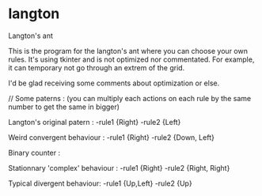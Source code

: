 # langton
Langton's ant

This is the program for the langton's ant where you can choose your own rules. 
It's using tkinter and is not optimized nor commentated.
For example, it can temporary not go through an extrem of the grid.

I'd be glad receiving some comments about optimization or else.

// Some paterns : (you can multiply each actions on each rule by the same number to get the same in bigger)

Langton's original patern :
  -rule1 {Right}
  -rule2 {Left}

Weird convergent behaviour :
  -rule1 {Right}
  -rule2 {Down, Left}

Binary counter :

Stationnary 'complex' behaviour :
  -rule1 {Right}
  -rule2 {Right, Right}

Typical divergent behaviour:
  -rule1 {Up,Left}
  -rule2 {Up}
